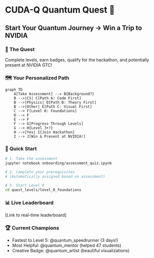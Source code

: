 # CUDA-Q Quantum Quest 🚀

## Start Your Quantum Journey → Win a Trip to NVIDIA

### 🎯 The Quest
Complete levels, earn badges, qualify for the hackathon, and potentially present at NVIDIA GTC!

### 🗺️ Your Personalized Path
```mermaid
graph TD
    A[Take Assessment] --> B{Background?}
    B -->|CS| C[Path A: Code First]
    B -->|Physics| D[Path B: Theory First]
    B -->|Other| E[Path C: Visual First]
    C --> F[Level 0: Foundations]
    D --> F
    E --> F
    F --> G[Progress Through Levels]
    G --> H{Level 3+?}
    H -->|Yes| I[Join Hackathon]
    I --> J[Win & Present at NVIDIA!]
```

### 🏁 Quick Start
```bash
# 1. Take the assessment
jupyter notebook onboarding/assessment_quiz.ipynb

# 2. Complete your prerequisites
# (Automatically assigned based on assessment)

# 3. Start Level 0
cd quest_levels/level_0_foundations
```

### 📊 Live Leaderboard
[Link to real-time leaderboard]

### 🏆 Current Champions
- Fastest to Level 5: @quantum_speedrunner (3 days!)
- Most Helpful: @quantum_mentor (helped 47 students)
- Creative Badge: @quantum_artist (beautiful visualizations)